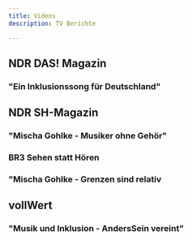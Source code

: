 ```yaml
---
title: Videos
description: TV Berichte

---
```

## NDR DAS! Magazin

### "Ein Inklusionssong für Deutschland"

<youtube id="BPQpJT0kyMw"></youtube>

## NDR SH-Magazin

### "Mischa Gohlke - Musiker ohne Gehör"

<youtube id="7RohEwmDdXY"></youtube>

### BR3 Sehen statt Hören

### "Mischa Gohlke - Grenzen sind relativ

<youtube id="XCACmrTMky8"></youtube>

## vollWert

### "Musik und Inklusion - AndersSein vereint"

<youtube id="LlIbuEv-7AM"></youtube>
